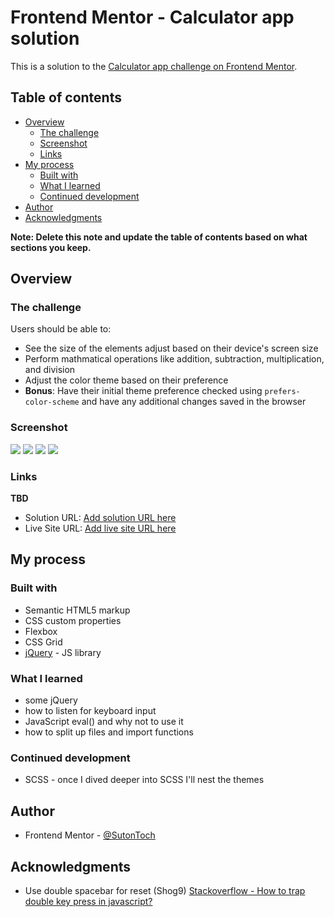 # Frontend Mentor - Calculator app solution

This is a solution to the [Calculator app challenge on Frontend Mentor](https://www.frontendmentor.io/challenges/calculator-app-9lteq5N29).

## Table of contents

- [Overview](#overview)
  - [The challenge](#the-challenge)
  - [Screenshot](#screenshot)
  - [Links](#links)
- [My process](#my-process)
  - [Built with](#built-with)
  - [What I learned](#what-i-learned)
  - [Continued development](#continued-development)
- [Author](#author)
- [Acknowledgments](#acknowledgments)

**Note: Delete this note and update the table of contents based on what sections you keep.**

## Overview

### The challenge

Users should be able to:

- See the size of the elements adjust based on their device's screen size
- Perform mathmatical operations like addition, subtraction, multiplication, and division
- Adjust the color theme based on their preference
- **Bonus**: Have their initial theme preference checked using `prefers-color-scheme` and have any additional changes saved in the browser

### Screenshot

![](./screenshots/calculator_desktop_theme1.png)
![](./screenshots/calculator_mobile_theme1.png)
![](./screenshots/calculator_desktop_theme2.png)
![](./screenshots/calculator_desktop_theme3.png)

### Links
**TBD**
- Solution URL: [Add solution URL here](https://your-solution-url.com)
- Live Site URL: [Add live site URL here](https://your-live-site-url.com)

## My process

### Built with

- Semantic HTML5 markup
- CSS custom properties
- Flexbox
- CSS Grid
- [jQuery](https://jquery.com/) - JS library

### What I learned

- some jQuery
- how to listen for keyboard input
- JavaScript eval() and why not to use it
- how to split up files and import functions

### Continued development

- SCSS - once I dived deeper into SCSS I'll nest the themes

## Author

- Frontend Mentor - [@SutonToch](https://www.frontendmentor.io/profile/SutonToch)

## Acknowledgments

- Use double spacebar for reset (Shog9) [Stackoverflow - How to trap double key press in javascript?](https://stackoverflow.com/questions/1223764/how-to-trap-double-key-press-in-javascript)